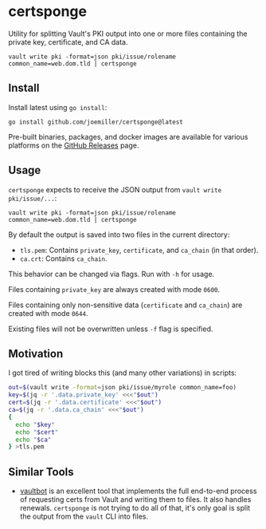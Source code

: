 # certsponge

Utility for splitting Vault's PKI output into one or more files containing the private key, certificate, and CA data.

```console
vault write pki -format=json pki/issue/rolename common_name=web.dom.tld | certsponge
```

## Install

Install latest using `go install`:

```console
go install github.com/joemiller/certsponge@latest
```

Pre-built binaries, packages, and docker images are available for various platforms on the [GitHub Releases](https://github.com/joemiller/certsponge/releases) page.


## Usage

`certsponge` expects to receive the JSON output from `vault write pki/issue/...`:

```console
vault write pki -format=json pki/issue/rolename common_name=web.dom.tld | certsponge
```

By default the output is saved into two files in the current directory:

- `tls.pem`: Contains `private_key`, `certificate`, and `ca_chain` (in that order).
- `ca.crt`: Contains `ca_chain`.

This behavior can be changed via flags. Run with `-h` for usage.


Files containing `private_key` are always created with mode `0600`.

Files containing only non-sensitive data (`certificate` and `ca_chain`) are created with mode `0644`.

Existing files will not be overwritten unless `-f` flag is specified.

## Motivation

I got tired of writing blocks this (and many other variations) in scripts:

```sh
out=$(vault write -format=json pki/issue/myrole common_name=foo)
key=$(jq -r '.data.private_key' <<<"$out")
cert=$(jq -r '.data.certificate' <<<"$out")
ca=$(jq -r '.data.ca_chain' <<<"$out")
{
  echo "$key"
  echo "$cert"
  echo "$ca"
} >tls.pem
```

## Similar Tools

- [vaultbot](https://gitlab.com/msvechla/vaultbot) is an excellent tool that implements the full
end-to-end process of requesting certs from Vault and writing them to files. It also handles
renewals. `certsponge` is not trying to do all of that, it's only goal is split the output
from the `vault` CLI into files.
